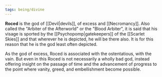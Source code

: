 ```yaml
---
tags: being/divine
---
```

**Roced** is the god of [[Devil|devils]], of excess and [[Necromancy]]. Also called the "Arbiter of the Afterworld" or the "Blood Arbiter", it is said that his visage is sported by the [[Psychopomp|gatekeepers]] of the [[Scarlet Skies]] and that wherever he is depicted, he will be there also. It is for this reason that he is the god least often depicted.

As the god of excess, Roced is associated with the ostentatious, with the vain. But even in this Roced is not necessarily a wholly bad god, instead offering insight on the passage of time and the advancement of progress to the point where vanity, greed, and embellishment become possible.
